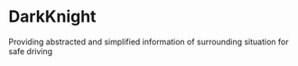 # DarkKnight
Providing abstracted and simplified information of surrounding situation for safe driving
